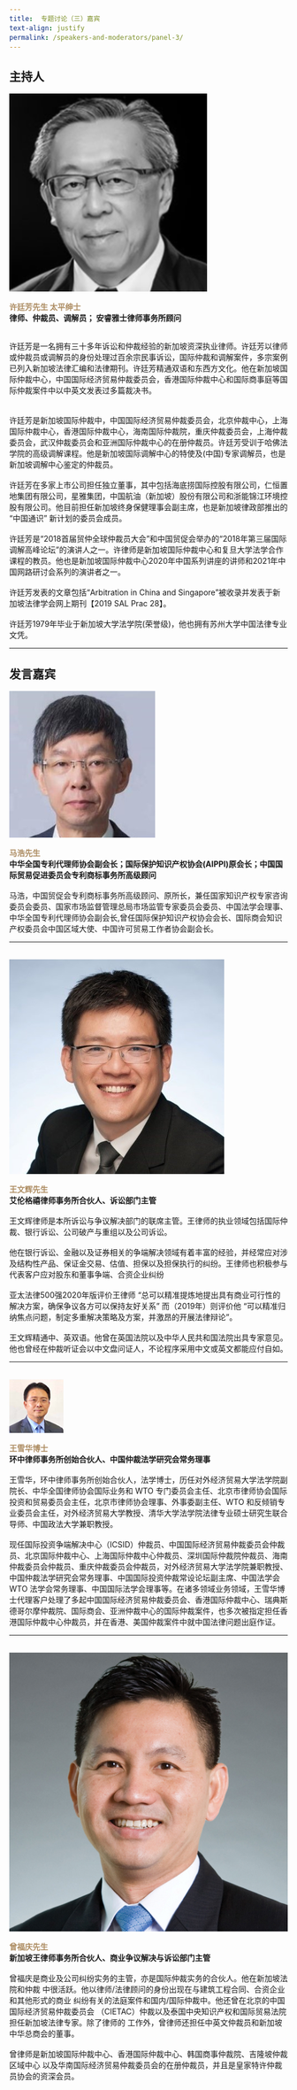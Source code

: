 ```yaml
---
title: 	专题讨论（三）嘉宾
text-align: justify
permalink: /speakers-and-moderators/panel-3/
---
```

<style> 
.content img {
  max-width: 200px;
  margin-left: 0;
}

.speaker-name {
  color: #AC8B60;
}
</style>

## 主持人
<div class="sgds-container">
  <div class="row is-desktop">
    <div class="col is-10-mobile is-10-tablet is-3-desktop is-3-widescreen is-3-fullhd">
    <img src="/images/speakers-panel 3-Hee Theng Fong2.png" alt="Photo of Mr Hee Theng Fong"> 
    </div>
    <div class="col">
      <p>
      <b class="speaker-name">许廷芳先生 太平绅士 </b><br>
   <b>律师、仲裁员、调解员； 安睿雅士律师事务所顾问<br> <br></b>

许廷芳是一名拥有三十多年诉讼和仲裁经验的新加坡资深执业律师。许廷芳以律师或仲裁员或调解员的身份处理过百余宗民事诉讼，国际仲裁和调解案件，多宗案例已列入新加坡法律汇编和法律期刊。许廷芳精通双语和东西方文化。他在新加坡国际仲裁中心，中国国际经济贸易仲裁委员会，香港国际仲裁中心和国际商事庭等国际仲裁案件中以中英文发表过多篇裁决书。  <br> <br>  
许廷芳是新加坡国际仲裁中，中国国际经济贸易仲裁委员会，北京仲裁中心，上海国际仲裁中心，香港国际仲裁中心，海南国际仲裁院，重庆仲裁委员会，上海仲裁委员会，武汉仲裁委员会和亚洲国际仲裁中心的在册仲裁员。许廷芳受训于哈佛法学院的高级调解课程。他是新加坡国际调解中心的特使及(中国)专家调解员，也是新加坡调解中心鉴定的仲裁员。 <br> <br>
许廷芳在多家上市公司担任独立董事，其中包括海底捞国际控股有限公司，仁恒置地集团有限公司，星雅集团，中国航油（新加坡）股份有限公司和浙能锦江环境控股有限公司。他目前担任新加坡终身保健理事会副主席，也是新加坡律政部推出的 “中国通识” 新计划的委员会成员。 <br> <br>
许廷芳是“2018首届贸仲全球仲裁员大会”和中国贸促会举办的“2018年第三届国际调解高峰论坛”的演讲人之一。许律师是新加坡国际仲裁中心和复旦大学法学合作课程的教员。他也是新加坡国际仲裁中心2020年中国系列讲座的讲师和2021年中国网路研讨会系列的演讲者之一。 <br> <br>
许廷芳发表的文章包括“Arbitration in China and Singapore”被收录并发表于新加坡法律学会网上期刊【2019 SAL Prac 28】。<br> <br> 
许廷芳1979年毕业于新加坡大学法学院(荣誉级)，他也拥有苏州大学中国法律专业文凭。   
      </p>
   </div>
  </div> 
</div>
<hr>

## 发言嘉宾
<div class="sgds-container">

<div class="row is-desktop">
    <div class="col is-10-mobile is-10-tablet is-3-desktop is-3-widescreen is-3-fullhd">
    <img src="/images/speakers-panel 3-ma hao.jpg" alt="Photo of Ma Hao"> 
    </div>
    <div class="col">
      <p>
      <b class="speaker-name">马浩先生</b><br>
       <b>中华全国专利代理师协会副会长；国际保护知识产权协会(AIPPI)原会长；中国国际贸易促进委员会专利商标事务所高级顾问</b><br> <br>
       马浩，中国贸促会专利商标事务所高级顾问、原所长，兼任国家知识产权专家咨询委员会委员、国家市场监督管理总局市场监管专家委员会委员、中国法学会理事、中华全国专利代理师协会副会长,曾任国际保护知识产权协会会长、国际商会知识产权委员会中国区域大使、中国许可贸易工作者协会副会长。
      </p>
   </div>
  </div> 
<hr>
<br>

  <div class="row is-desktop">
    <div class="col is-10-mobile is-10-tablet is-3-desktop is-3-widescreen is-3-fullhd">
    <img src="/images/speakers-panel 3-William Ong2.jpg" alt="Photo of Mr William Ong"> 
    </div>
    <div class="col">
      <p>
      <b class="speaker-name">王文辉先生</b><br>
       <b>艾伦格禧律师事务所合伙人、诉讼部门主管<br> <br></b>
       王文辉律师是本所诉讼与争议解决部门的联席主管。王律师的执业领域包括国际仲裁、银行诉讼、公司破产与重组以及公司诉讼。 <br> <br>
       他在银行诉讼、金融以及证券相关的争端解决领域有着丰富的经验，并经常应对涉及结构性产品、保证金交易、估值、担保以及担保执行的纠纷。王律师也积极参与代表客户应对股东和董事争端、合资企业纠纷<br> <br>
      亚太法律500强2020年版评价王律师 “总可以精准提炼地提出具有商业可行性的解决方案，确保争议各方可以保持友好关系” 而（2019年）则评价他 “可以精准归纳焦点问题，制定多重解决策略及方案，并激昂的开展法律辩论”。<br> <br>
      王文辉精通中、英双语。他曾在英国法院以及中华人民共和国法院出具专家意见。他也曾经在仲裁听证会以中文盘问证人，不论程序采用中文或英文都能应付自如。
      </p>
   </div>
  </div> 
<hr>
<br>

<div class="row is-desktop">
    <div class="col is-10-mobile is-10-tablet is-3-desktop is-3-widescreen is-3-fullhd">
    <img src="/images/speakers-panel 3- wang xuehua.png" alt="Photo of Wang Xuehua"> 
    </div>
    <div class="col">
      <p>
      <b class="speaker-name">王雪华博士</b><br>
       <b>环中律师事务所创始合伙人、中国仲裁法学研究会常务理事 <br> <br></b>
       王雪华，环中律师事务所创始合伙人，法学博士，历任对外经济贸易大学法学院副院长、中华全国律师协会国际业务和 WTO 专门委员会主任、北京市律师协会国际投资和贸易委员会主任，北京市律师协会理事、外事委副主任、WTO 和反倾销专业委员会主任，对外经济贸易大学教授、清华大学法学院法律专业硕士研究生联合导师、中国政法大学兼职教授。<br><br>
       现任国际投资争端解决中心（ICSID）仲裁员、中国国际经济贸易仲裁委员会仲裁员、北京国际仲裁中心、上海国际仲裁中心仲裁员、深圳国际仲裁院仲裁员、海南仲裁委员会仲裁员、重庆仲裁委员会仲裁员，对外经济贸易大学法学院兼职教授、中国仲裁法学研究会常务理事、中国国际投资仲裁常设论坛副主席、中国法学会 WTO 法学会常务理事、中国国际法学会理事等。在诸多领域业务领域，王雪华博士代理客户处理了多起中国国际经济贸易仲裁委员会、香港国际仲裁中心、瑞典斯德哥尔摩仲裁院、国际商会、亚洲仲裁中心的国际仲裁案件，也多次被指定担任香港国际仲裁中心仲裁员，并在香港、美国仲裁案件中就中国法律问题出庭作证。
      </p>
   </div>
  </div> 
<hr>
<br>
<div class="row is-desktop">
    <div class="col is-10-mobile is-10-tablet is-3-desktop is-3-widescreen is-3-fullhd">
    <img src="/images/speakers-panel 3-Chan Hock Keng2.jpg" alt="Photo of Mr Chan Hock Keng"> 
    </div>
    <div class="col">
    <p>
    <b class="speaker-name">曾福庆先生 </b><br>
    <b>新加坡王律师事务所合伙人、商业争议解决与诉讼部门主管 <br> <br> </b>
    曾福庆是商业及公司纠纷实务的主管，亦是国际仲裁实务的合伙人。他在新加坡法院和仲裁
中很活跃。他以律师/法律顾问的身份出现在与建筑工程合同、合资企业和其他形式的商业
纠纷有关的法庭案件和国内/国际仲裁中。他还曾在北京的中国国际经济贸易仲裁委员会
（CIETAC）仲裁以及泰国中央知识产权和国际贸易法院担任新加坡法律专家。除了律师的
工作外，曾律师还担任中英文仲裁员和新加坡中华总商会的董事。 <br><br> 
曾律师是新加坡国际仲裁中心、香港国际仲裁中心、韩国商事仲裁院、吉隆坡仲裁区域中心
以及华南国际经济贸易仲裁委员会的在册仲裁员，并且是皇家特许仲裁员协会的资深会员。 
    </p>
    </div>
  </div>
  </div>


